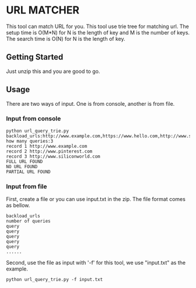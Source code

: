 # URL MATCHER

This tool can match URL for you.
This tool use trie tree for matching url.
The setup time is O(M\*N) for N is the length of key and M is the number of keys.
The search time is O(N) for N is the length of key.

## Getting Started

Just unzip this and you are good to go.

## Usage

There are two ways of input. One is from console, another is from file.

### Input from console
```shell
python url_query_trie.py
backload_urls:http://www.example.com,https://www.hello.com,http://www.siliconvalley.com
how many queries:3
record 1 http://www.example.com
record 2 http://www.pinterest.com
record 3 http://www.siliconworld.com
FULL URL FOUND
NO URL FOUND
PARTIAL URL FOUND
```

### Input from file
First, create a file or you can use input.txt in the zip.
The file format comes as bellow.
```
backload_urls
number of queries
query
query
query
query
query
......
```

Second, use the file as input with '-f' for this tool, we use "input.txt" as the example.
```shell
python url_query_trie.py -f input.txt
```
